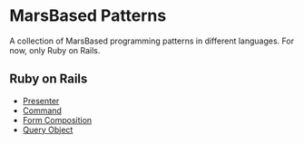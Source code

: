 # MarsBased Patterns

A collection of MarsBased programming patterns in different languages. For now, only Ruby on Rails.

## Ruby on Rails

- [Presenter](rails/presenter.md)
- [Command](rails/command.md)
- [Form Composition](rails/form-composition.md)
- [Query Object](rails/query-object.md)
